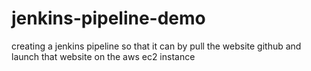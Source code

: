 # jenkins-pipeline-demo
creating a jenkins pipeline so that it can by pull the website github and launch that website on the aws ec2 instance

